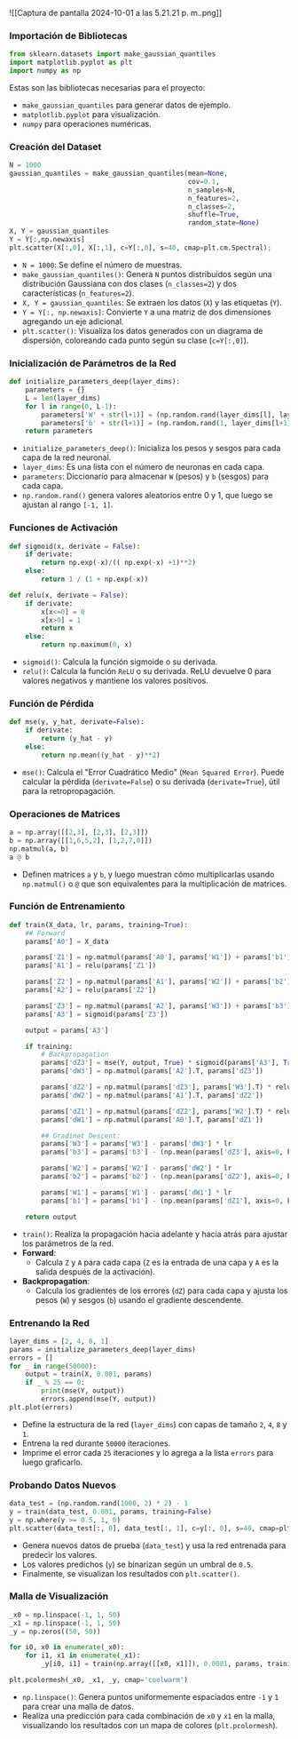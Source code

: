 ![[Captura de pantalla 2024-10-01 a las 5.21.21 p. m..png]]
### Importación de Bibliotecas
```python
from sklearn.datasets import make_gaussian_quantiles
import matplotlib.pyplot as plt
import numpy as np
```
Estas son las bibliotecas necesarias para el proyecto:
- `make_gaussian_quantiles` para generar datos de ejemplo.
- `matplotlib.pyplot` para visualización.
- `numpy` para operaciones numéricas.

### Creación del Dataset
```python
N = 1000
gaussian_quantiles = make_gaussian_quantiles(mean=None,
                                             cov=0.1,
                                             n_samples=N,
                                             n_features=2,
                                             n_classes=2,
                                             shuffle=True,
                                             random_state=None)
X, Y = gaussian_quantiles
Y = Y[:,np.newaxis]
plt.scatter(X[:,0], X[:,1], c=Y[:,0], s=40, cmap=plt.cm.Spectral);
```
- `N = 1000`: Se define el número de muestras.
- `make_gaussian_quantiles()`: Genera `N` puntos distribuidos según una distribución Gaussiana con dos clases (`n_classes=2`) y dos características (`n_features=2`).
- `X, Y = gaussian_quantiles`: Se extraen los datos (`X`) y las etiquetas (`Y`).
- `Y = Y[:, np.newaxis]`: Convierte `Y` a una matriz de dos dimensiones agregando un eje adicional.
- `plt.scatter()`: Visualiza los datos generados con un diagrama de dispersión, coloreando cada punto según su clase (`c=Y[:,0]`).

### Inicialización de Parámetros de la Red
```python
def initialize_parameters_deep(layer_dims):
    parameters = {}
    L = len(layer_dims)
    for l in range(0, L-1):
        parameters['W' + str(l+1)] = (np.random.rand(layer_dims[l], layer_dims[l+1]) * 2) - 1
        parameters['b' + str(l+1)] = (np.random.rand(1, layer_dims[l+1]) * 2) - 1
    return parameters
```
- `initialize_parameters_deep()`: Inicializa los pesos y sesgos para cada capa de la red neuronal.
- `layer_dims`: Es una lista con el número de neuronas en cada capa.
- `parameters`: Diccionario para almacenar `W` (pesos) y `b` (sesgos) para cada capa.
- `np.random.rand()` genera valores aleatorios entre 0 y 1, que luego se ajustan al rango `[-1, 1]`.

### Funciones de Activación
```python
def sigmoid(x, derivate = False):
    if derivate:
        return np.exp(-x)/(( np.exp(-x) +1)**2)
    else:
        return 1 / (1 + np.exp(-x))

def relu(x, derivate = False):
    if derivate:
        x[x<=0] = 0
        x[x>0] = 1
        return x
    else:
        return np.maximum(0, x)
```
- `sigmoid()`: Calcula la función sigmoide o su derivada.
- `relu()`: Calcula la función `ReLU` o su derivada. ReLU devuelve 0 para valores negativos y mantiene los valores positivos.

### Función de Pérdida
```python
def mse(y, y_hat, derivate=False):
    if derivate:
        return (y_hat - y)
    else:
        return np.mean((y_hat - y)**2)
```
- `mse()`: Calcula el "Error Cuadrático Medio" (`Mean Squared Error`). Puede calcular la pérdida (`derivate=False`) o su derivada (`derivate=True`), útil para la retropropagación.

### Operaciones de Matrices
```python
a = np.array([[2,3], [2,3], [2,3]])
b = np.array([[1,6,5,2], [1,2,7,0]])
np.matmul(a, b)
a @ b
```
- Definen matrices `a` y `b`, y luego muestran cómo multiplicarlas usando `np.matmul()` o `@` que son equivalentes para la multiplicación de matrices.

### Función de Entrenamiento
```python
def train(X_data, lr, params, training=True):
    ## Forward
    params['A0'] = X_data

    params['Z1'] = np.matmul(params['A0'], params['W1']) + params['b1']
    params['A1'] = relu(params['Z1'])

    params['Z2'] = np.matmul(params['A1'], params['W2']) + params['b2']
    params['A2'] = relu(params['Z2'])

    params['Z3'] = np.matmul(params['A2'], params['W3']) + params['b3']
    params['A3'] = sigmoid(params['Z3'])

    output = params['A3']

    if training:
        # Backpropagation
        params['dZ3'] = mse(Y, output, True) * sigmoid(params['A3'], True)
        params['dW3'] = np.matmul(params['A2'].T, params['dZ3'])

        params['dZ2'] = np.matmul(params['dZ3'], params['W3'].T) * relu(params['A2'], True)
        params['dW2'] = np.matmul(params['A1'].T, params['dZ2'])

        params['dZ1'] = np.matmul(params['dZ2'], params['W2'].T) * relu(params['A1'], True)
        params['dW1'] = np.matmul(params['A0'].T, params['dZ1'])

        ## Gradinet Descent:
        params['W3'] = params['W3'] - params['dW3'] * lr
        params['b3'] = params['b3'] - (np.mean(params['dZ3'], axis=0, keepdims=True)) * lr

        params['W2'] = params['W2'] - params['dW2'] * lr
        params['b2'] = params['b2'] - (np.mean(params['dZ2'], axis=0, keepdims=True)) * lr

        params['W1'] = params['W1'] - params['dW1'] * lr
        params['b1'] = params['b1'] - (np.mean(params['dZ1'], axis=0, keepdims=True)) * lr

    return output
```
- `train()`: Realiza la propagación hacia adelante y hacia atrás para ajustar los parámetros de la red.
- **Forward**:
  - Calcula `Z` y `A` para cada capa (`Z` es la entrada de una capa y `A` es la salida después de la activación).
- **Backpropagation**:
  - Calcula los gradientes de los errores (`dZ`) para cada capa y ajusta los pesos (`W`) y sesgos (`b`) usando el gradiente descendente.

### Entrenando la Red
```python
layer_dims = [2, 4, 8, 1]
params = initialize_parameters_deep(layer_dims)
errors = []
for _ in range(50000):
    output = train(X, 0.001, params)
    if _ % 25 == 0:
        print(mse(Y, output))
        errors.append(mse(Y, output))
plt.plot(errors)
```
- Define la estructura de la red (`layer_dims`) con capas de tamaño `2`, `4`, `8` y `1`.
- Entrena la red durante `50000` iteraciones.
- Imprime el error cada `25` iteraciones y lo agrega a la lista `errors` para luego graficarlo.

### Probando Datos Nuevos
```python
data_test = (np.random.rand(1000, 2) * 2) - 1
y = train(data_test, 0.001, params, training=False)
y = np.where(y >= 0.5, 1, 0)
plt.scatter(data_test[:, 0], data_test[:, 1], c=y[:, 0], s=40, cmap=plt.cm.Spectral);
```
- Genera nuevos datos de prueba (`data_test`) y usa la red entrenada para predecir los valores.
- Los valores predichos (`y`) se binarizan según un umbral de `0.5`.
- Finalmente, se visualizan los resultados con `plt.scatter()`.

### Malla de Visualización
```python
_x0 = np.linspace(-1, 1, 50)
_x1 = np.linspace(-1, 1, 50)
_y = np.zeros((50, 50))

for i0, x0 in enumerate(_x0):
    for i1, x1 in enumerate(_x1):
        _y[i0, i1] = train(np.array([[x0, x1]]), 0.0001, params, training=False)

plt.pcolormesh(_x0, _x1, _y, cmap='coolwarm')
```
- `np.linspace()`: Genera puntos uniformemente espaciados entre `-1` y `1` para crear una malla de datos.
- Realiza una predicción para cada combinación de `x0` y `x1` en la malla, visualizando los resultados con un mapa de colores (`plt.pcolormesh`).

